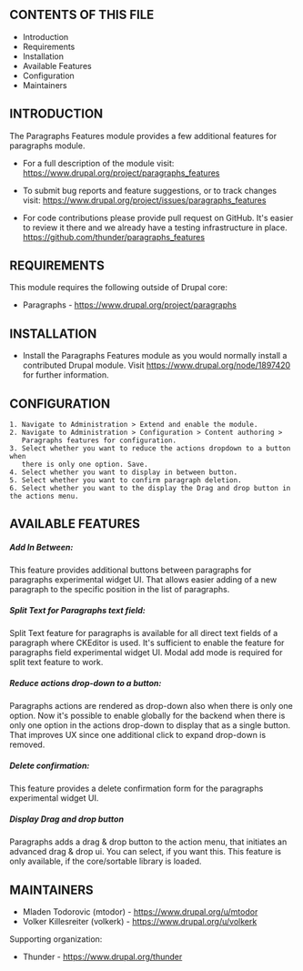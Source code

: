 CONTENTS OF THIS FILE
---------------------

 * Introduction
 * Requirements
 * Installation
 * Available Features
 * Configuration
 * Maintainers


INTRODUCTION
------------

The Paragraphs Features module provides a few additional features for paragraphs
module.

 * For a full description of the module visit:
   https://www.drupal.org/project/paragraphs_features

 * To submit bug reports and feature suggestions, or to track changes visit:
   https://www.drupal.org/project/issues/paragraphs_features

 * For code contributions please provide pull request on GitHub. It's easier to
   review it there and we already have a testing infrastructure in place.
   https://github.com/thunder/paragraphs_features


REQUIREMENTS
------------

This module requires the following outside of Drupal core:

 * Paragraphs - https://www.drupal.org/project/paragraphs


INSTALLATION
------------

 * Install the Paragraphs Features module as you would normally install a
   contributed Drupal module. Visit https://www.drupal.org/node/1897420 for
   further information.


CONFIGURATION
-------------

    1. Navigate to Administration > Extend and enable the module.
    2. Navigate to Administration > Configuration > Content authoring >
       Paragraphs features for configuration.
    3. Select whether you want to reduce the actions dropdown to a button when
       there is only one option. Save.
    4. Select whether you want to display in between button.
    5. Select whether you want to confirm paragraph deletion.
    6. Select whether you want to the display the Drag and drop button in the actions menu.

AVAILABLE FEATURES
------------------

##### Add In Between:

This feature provides additional buttons between paragraphs for paragraphs
experimental widget UI. That allows easier adding of a new paragraph to the
specific position in the list of paragraphs.

##### Split Text for Paragraphs text field:

Split Text feature for paragraphs is available for all direct text fields of a
paragraph where CKEditor is used. It's sufficient to enable the feature for
paragraphs field experimental widget UI. Modal add mode is required for split
text feature to work.

##### Reduce actions drop-down to a button:

Paragraphs actions are rendered as drop-down also when there is only one option.
Now it's possible to enable globally for the backend when there is only one
option in the actions drop-down to display that as a single button. That
improves UX since one additional click to expand drop-down is removed.

##### Delete confirmation:

This feature provides a delete confirmation form for the paragraphs experimental
widget UI.

##### Display Drag and drop button

Paragraphs adds a drag & drop button to the action menu, that initiates an advanced drag & drop ui.
You can select, if you want this. This feature is only available, if the core/sortable library is
loaded.

MAINTAINERS
-----------

 * Mladen Todorovic (mtodor) - https://www.drupal.org/u/mtodor
 * Volker Killesreiter (volkerk) - https://www.drupal.org/u/volkerk

Supporting organization:

 * Thunder - https://www.drupal.org/thunder
